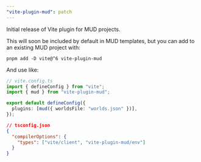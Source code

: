 ```yaml
---
"vite-plugin-mud": patch
---
```


Initial release of Vite plugin for MUD projects.

This will soon be included by default in MUD templates, but you can add to an existing MUD project with:

```
pnpm add -D vite@^6 vite-plugin-mud
```

And use like:

```ts
// vite.config.ts
import { defineConfig } from "vite";
import { mud } from "vite-plugin-mud";

export default defineConfig({
  plugins: [mud({ worldsFile: "worlds.json" })],
});
```

```json
// tsconfig.json
{
  "compilerOptions": {
    "types": ["vite/client", "vite-plugin-mud/env"]
  }
}
```
